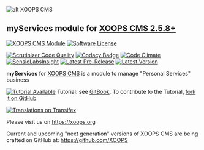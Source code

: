 ![alt XOOPS CMS](https://xoops.org/images/logoXoops4GithubRepository.png)
## myServices module for  [XOOPS CMS 2.5.8+](https://xoops.org)
[![XOOPS CMS Module](https://img.shields.io/badge/XOOPS%20CMS-Module-blue.svg)](https://xoops.org)
[![Software License](https://img.shields.io/badge/license-GPL-brightgreen.svg?style=flat)](http://www.gnu.org/licenses/gpl-2.0.html)

[![Scrutinizer Code Quality](https://img.shields.io/scrutinizer/g/mambax7/myservices.svg?style=flat)](https://scrutinizer-ci.com/g/mambax7/myservices/?branch=master)
[![Codacy Badge](https://api.codacy.com/project/badge/Grade/75c75ab42460433a95afa6e2a314974a)](https://www.codacy.com/app/mambax7/myservices_2)
[![Code Climate](https://img.shields.io/codeclimate/github/mambax7/myservices.svg?style=flat)](https://codeclimate.com/github/mambax7/myservices)
[![SensioLabsInsight](https://insight.sensiolabs.com/projects/dc1413e0-bffa-426c-a14f-ac408dad5699/mini.png)](https://insight.sensiolabs.com/projects/dc1413e0-bffa-426c-a14f-ac408dad5699)
[![Latest Pre-Release](https://img.shields.io/github/tag/mambax7/myservices.svg?style=flat)](https://github.com/mambax7/myservices/tags/)
[![Latest Version](https://img.shields.io/github/release/mambax7/myservices.svg?style=flat)](https://github.com/mambax7/myservices/releases/)

**myServices** for [XOOPS CMS](https://xoops.org) is a module to manage "Personal Services" business

[![Tutorial Available](https://xoops.org/images/tutorial-available-blue.svg)](https://www.gitbook.com/book/xoops/myservices-tutorial/) Tutorial: see [GitBook](https://www.gitbook.com/book/xoops/myservices-tutorial/).
To contribute to the Tutorial, [fork it on GitHub](https://github.com/XoopsDocs/myservices-tutorial)

[![Translations on Transifex](https://xoops.org/images/translations-transifex-blue.svg)](https://www.transifex.com/xoops)

Please visit us on https://xoops.org

Current and upcoming "next generation" versions of XOOPS CMS are being crafted on GitHub at: https://github.com/XOOPS

